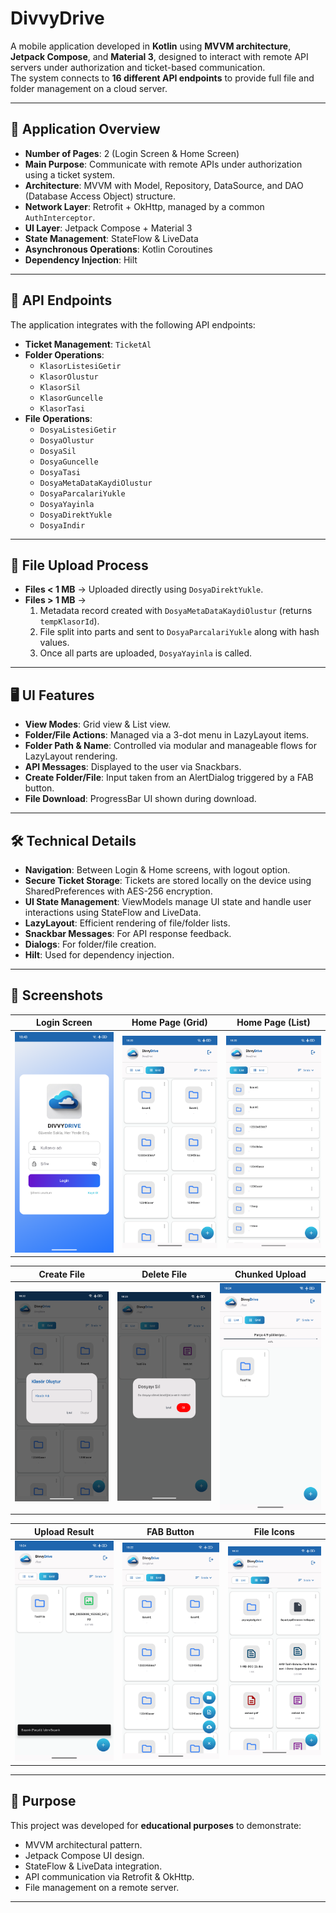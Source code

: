 # DivvyDrive
A mobile application developed in **Kotlin** using **MVVM architecture**, **Jetpack Compose**, and **Material 3**, designed to interact with remote API servers under authorization and ticket-based communication.  
The system connects to **16 different API endpoints** to provide full file and folder management on a cloud server.

---

## 📱 Application Overview
- **Number of Pages**: 2 (Login Screen & Home Screen)
- **Main Purpose**: Communicate with remote APIs under authorization using a ticket system.
- **Architecture**: MVVM with Model, Repository, DataSource, and DAO (Database Access Object) structure.
- **Network Layer**: Retrofit + OkHttp, managed by a common `AuthInterceptor`.
- **UI Layer**: Jetpack Compose + Material 3
- **State Management**: StateFlow & LiveData
- **Asynchronous Operations**: Kotlin Coroutines
- **Dependency Injection**: Hilt

---

## 🔌 API Endpoints
The application integrates with the following API endpoints:

- **Ticket Management**: `TicketAl`
- **Folder Operations**:
  - `KlasorListesiGetir`
  - `KlasorOlustur`
  - `KlasorSil`
  - `KlasorGuncelle`
  - `KlasorTasi`
- **File Operations**:
  - `DosyaListesiGetir`
  - `DosyaOlustur`
  - `DosyaSil`
  - `DosyaGuncelle`
  - `DosyaTasi`
  - `DosyaMetaDataKaydiOlustur`
  - `DosyaParcalariYukle`
  - `DosyaYayinla`
  - `DosyaDirektYukle`
  - `DosyaIndir`

---

## 📂 File Upload Process
- **Files < 1 MB** → Uploaded directly using `DosyaDirektYukle`.
- **Files > 1 MB** → 
  1. Metadata record created with `DosyaMetaDataKaydiOlustur` (returns `tempKlasorId`).
  2. File split into parts and sent to `DosyaParcalariYukle` along with hash values.
  3. Once all parts are uploaded, `DosyaYayinla` is called.

---

## 🖥 UI Features
- **View Modes**: Grid view & List view.
- **Folder/File Actions**: Managed via a 3-dot menu in LazyLayout items.
- **Folder Path & Name**: Controlled via modular and manageable flows for LazyLayout rendering.
- **API Messages**: Displayed to the user via Snackbars.
- **Create Folder/File**: Input taken from an AlertDialog triggered by a FAB button.
- **File Download**: ProgressBar UI shown during download.

---

## 🛠 Technical Details
- **Navigation**: Between Login & Home screens, with logout option.
- **Secure Ticket Storage**: Tickets are stored locally on the device using SharedPreferences with AES-256 encryption.
- **UI State Management**: ViewModels manage UI state and handle user interactions using StateFlow and LiveData.
- **LazyLayout**: Efficient rendering of file/folder lists.
- **Snackbar Messages**: For API response feedback.
- **Dialogs**: For folder/file creation.
- **Hilt**: Used for dependency injection.

---

## 📸 Screenshots

| Login Screen | Home Page (Grid) | Home Page (List) |
|--------------|-----------------|------------------|
| ![Login](screenshots/login_screen.png) | ![Grid](screenshots/main_page_grid.png) | ![List](screenshots/main_page_list.png) |

| Create File | Delete File | Chunked Upload |
|-------------|-------------|----------------|
| ![Create](screenshots/create_file.png) | ![Delete](screenshots/delete_file.png) | ![Chunked](screenshots/chunked_upload.png) |

| Upload Result | FAB Button | File Icons |
|---------------|------------|------------|
| ![Result](screenshots/chunked_upload_result.png) | ![FAB](screenshots/fab_button.png) | ![Icons](screenshots/file_icons.png) |

---

## 🎯 Purpose
This project was developed for **educational purposes** to demonstrate:
- MVVM architectural pattern.
- Jetpack Compose UI design.
- StateFlow & LiveData integration.
- API communication via Retrofit & OkHttp.
- File management on a remote server.

---
